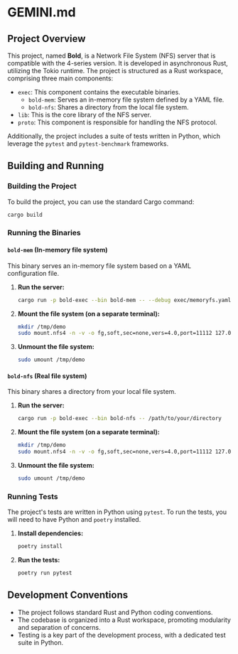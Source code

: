 # GEMINI.md

## Project Overview

This project, named **Bold**, is a Network File System (NFS) server that is compatible with the 4-series version. It is developed in asynchronous Rust, utilizing the Tokio runtime. The project is structured as a Rust workspace, comprising three main components:

*   `exec`: This component contains the executable binaries.
    *   `bold-mem`: Serves an in-memory file system defined by a YAML file.
    *   `bold-nfs`: Shares a directory from the local file system.
*   `lib`: This is the core library of the NFS server.
*   `proto`: This component is responsible for handling the NFS protocol.

Additionally, the project includes a suite of tests written in Python, which leverage the `pytest` and `pytest-benchmark` frameworks.

## Building and Running

### Building the Project

To build the project, you can use the standard Cargo command:

```sh
cargo build
```

### Running the Binaries

#### `bold-mem` (In-memory file system)

This binary serves an in-memory file system based on a YAML configuration file.

1.  **Run the server:**

    ```sh
    cargo run -p bold-exec --bin bold-mem -- --debug exec/memoryfs.yaml
    ```

2.  **Mount the file system (on a separate terminal):**

    ```sh
    mkdir /tmp/demo
    sudo mount.nfs4 -n -v -o fg,soft,sec=none,vers=4.0,port=11112 127.0.0.1:/ /tmp/demo
    ```

3.  **Unmount the file system:**

    ```sh
    sudo umount /tmp/demo
    ```

#### `bold-nfs` (Real file system)

This binary shares a directory from your local file system.

1.  **Run the server:**

    ```sh
    cargo run -p bold-exec --bin bold-nfs -- /path/to/your/directory
    ```

2.  **Mount the file system (on a separate terminal):**

    ```sh
    mkdir /tmp/demo
    sudo mount.nfs4 -n -v -o fg,soft,sec=none,vers=4.0,port=11112 127.0.0.1:/ /tmp/demo
    ```

3.  **Unmount the file system:**

    ```sh
    sudo umount /tmp/demo
    ```

### Running Tests

The project's tests are written in Python using `pytest`. To run the tests, you will need to have Python and `poetry` installed.

1.  **Install dependencies:**

    ```sh
    poetry install
    ```

2.  **Run the tests:**

    ```sh
    poetry run pytest
    ```

## Development Conventions

*   The project follows standard Rust and Python coding conventions.
*   The codebase is organized into a Rust workspace, promoting modularity and separation of concerns.
*   Testing is a key part of the development process, with a dedicated test suite in Python.

